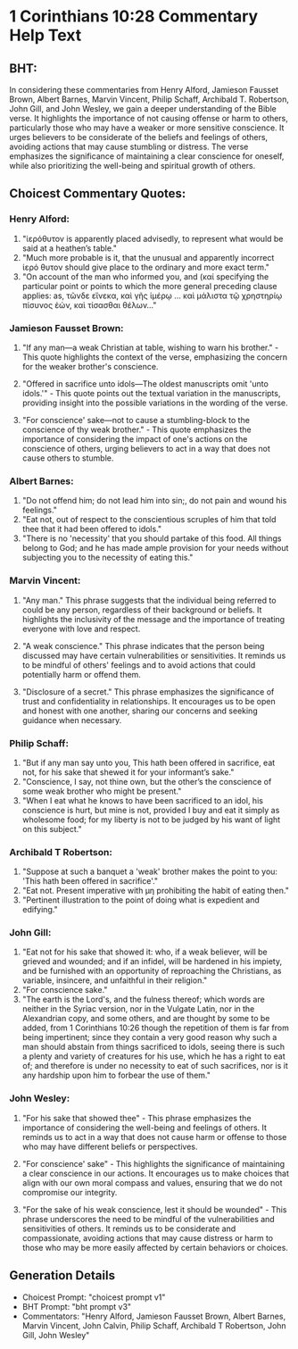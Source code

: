 # 1 Corinthians 10:28 Commentary Help Text

## BHT:
In considering these commentaries from Henry Alford, Jamieson Fausset Brown, Albert Barnes, Marvin Vincent, Philip Schaff, Archibald T. Robertson, John Gill, and John Wesley, we gain a deeper understanding of the Bible verse. It highlights the importance of not causing offense or harm to others, particularly those who may have a weaker or more sensitive conscience. It urges believers to be considerate of the beliefs and feelings of others, avoiding actions that may cause stumbling or distress. The verse emphasizes the significance of maintaining a clear conscience for oneself, while also prioritizing the well-being and spiritual growth of others.

## Choicest Commentary Quotes:
### Henry Alford:
1. "ἱερόθυτον is apparently placed advisedly, to represent what would be said at a heathen’s table."
2. "Much more probable is it, that the unusual and apparently incorrect ἱερό θυτον should give place to the ordinary and more exact term."
3. "On account of the man who informed you, and (καί specifying the particular point or points to which the more general preceding clause applies: as, τῶνδε εἵνεκα, καὶ γῆς ἱμέρῳ … καὶ μάλιστα τῷ χρηστηρίῳ πίσυνος ἐών, καὶ τίσασθαι θέλων…"


### Jamieson Fausset Brown:
1. "If any man—a weak Christian at table, wishing to warn his brother." - This quote highlights the context of the verse, emphasizing the concern for the weaker brother's conscience.

2. "Offered in sacrifice unto idols—The oldest manuscripts omit 'unto idols.'" - This quote points out the textual variation in the manuscripts, providing insight into the possible variations in the wording of the verse.

3. "For conscience' sake—not to cause a stumbling-block to the conscience of thy weak brother." - This quote emphasizes the importance of considering the impact of one's actions on the conscience of others, urging believers to act in a way that does not cause others to stumble.

### Albert Barnes:
1. "Do not offend him; do not lead him into sin;, do not pain and wound his feelings."
2. "Eat not, out of respect to the conscientious scruples of him that told thee that it had been offered to idols."
3. "There is no 'necessity' that you should partake of this food. All things belong to God; and he has made ample provision for your needs without subjecting you to the necessity of eating this."

### Marvin Vincent:
1. "Any man." This phrase suggests that the individual being referred to could be any person, regardless of their background or beliefs. It highlights the inclusivity of the message and the importance of treating everyone with love and respect.

2. "A weak conscience." This phrase indicates that the person being discussed may have certain vulnerabilities or sensitivities. It reminds us to be mindful of others' feelings and to avoid actions that could potentially harm or offend them.

3. "Disclosure of a secret." This phrase emphasizes the significance of trust and confidentiality in relationships. It encourages us to be open and honest with one another, sharing our concerns and seeking guidance when necessary.

### Philip Schaff:
1. "But if any man say unto you, This hath been offered in sacrifice, eat not, for his sake that shewed it for your informant’s sake." 
2. "Conscience, I say, not thine own, but the other’s the conscience of some weak brother who might be present."
3. "When I eat what he knows to have been sacrificed to an idol, his conscience is hurt, but mine is not, provided I buy and eat it simply as wholesome food; for my liberty is not to be judged by his want of light on this subject."

### Archibald T Robertson:
1. "Suppose at such a banquet a 'weak' brother makes the point to you: 'This hath been offered in sacrifice'." 
2. "Eat not. Present imperative with μη prohibiting the habit of eating then." 
3. "Pertinent illustration to the point of doing what is expedient and edifying."

### John Gill:
1. "Eat not for his sake that showed it: who, if a weak believer, will be grieved and wounded; and if an infidel, will be hardened in his impiety, and be furnished with an opportunity of reproaching the Christians, as variable, insincere, and unfaithful in their religion."
2. "For conscience sake."
3. "The earth is the Lord's, and the fulness thereof; which words are neither in the Syriac version, nor in the Vulgate Latin, nor in the Alexandrian copy, and some others, and are thought by some to be added, from 1 Corinthians 10:26 though the repetition of them is far from being impertinent; since they contain a very good reason why such a man should abstain from things sacrificed to idols, seeing there is such a plenty and variety of creatures for his use, which he has a right to eat of; and therefore is under no necessity to eat of such sacrifices, nor is it any hardship upon him to forbear the use of them."

### John Wesley:
1. "For his sake that showed thee" - This phrase emphasizes the importance of considering the well-being and feelings of others. It reminds us to act in a way that does not cause harm or offense to those who may have different beliefs or perspectives.

2. "For conscience' sake" - This highlights the significance of maintaining a clear conscience in our actions. It encourages us to make choices that align with our own moral compass and values, ensuring that we do not compromise our integrity.

3. "For the sake of his weak conscience, lest it should be wounded" - This phrase underscores the need to be mindful of the vulnerabilities and sensitivities of others. It reminds us to be considerate and compassionate, avoiding actions that may cause distress or harm to those who may be more easily affected by certain behaviors or choices.


## Generation Details
- Choicest Prompt: "choicest prompt v1"
- BHT Prompt: "bht prompt v3"
- Commentators: "Henry Alford, Jamieson Fausset Brown, Albert Barnes, Marvin Vincent, John Calvin, Philip Schaff, Archibald T Robertson, John Gill, John Wesley"
